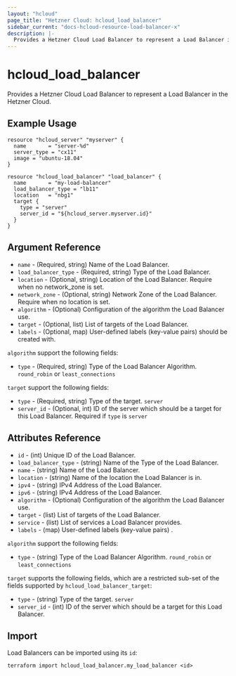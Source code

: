 ```yaml
---
layout: "hcloud"
page_title: "Hetzner Cloud: hcloud_load_balancer"
sidebar_current: "docs-hcloud-resource-load-balancer-x"
description: |-
  Provides a Hetzner Cloud Load Balancer to represent a Load Balancer in the Hetzner Cloud.
---
```


# hcloud_load_balancer

  Provides a Hetzner Cloud Load Balancer to represent a Load Balancer in the Hetzner Cloud.

## Example Usage

```hcl
resource "hcloud_server" "myserver" {
  name       = "server-%d"
  server_type = "cx11"
  image = "ubuntu-18.04"
}

resource "hcloud_load_balancer" "load_balancer" {
  name       = "my-load-balancer"
  load_balancer_type = "lb11"
  location   = "nbg1"
  target {
    type = "server"
    server_id = "${hcloud_server.myserver.id}"
  }
}
```

## Argument Reference

- `name` - (Required, string) Name of the Load Balancer.
- `load_balancer_type` - (Required, string) Type of the Load Balancer.
- `location` - (Optional, string) Location of the Load Balancer. Require when no network_zone is set.
- `network_zone` - (Optional, string) Network Zone of the Load Balancer. Require when no location is set.
- `algorithm` - (Optional) Configuration of the algorithm the Load Balancer use.
- `target` - (Optional, list) List of targets of the Load Balancer.
- `labels` - (Optional, map) User-defined labels (key-value pairs) should be created with.

`algorithm` support the following fields:
- `type` - (Required, string) Type of the Load Balancer Algorithm. `round_robin` or `least_connections`

`target` support the following fields:
- `type` - (Required, string) Type of the target. `server`
- `server_id` - (Optional, int) ID of the server which should be a target for this Load Balancer. Required if `type` is `server`


## Attributes Reference

- `id` - (int) Unique ID of the Load Balancer.
- `load_balancer_type` - (string) Name of the Type of the Load Balancer.
- `name` - (string) Name of the Load Balancer.
- `location` - (string) Name of the location the Load Balancer is in.
- `ipv4` - (string) IPv4 Address of the Load Balancer.
- `ipv6` - (string) IPv4 Address of the Load Balancer.
- `algorithm` - (Optional) Configuration of the algorithm the Load Balancer use.
- `target` - (list) List of targets of the Load Balancer.
- `service` - (list) List of services a Load Balancer provides.
- `labels` - (map) User-defined labels (key-value pairs) .

`algorithm` support the following fields:
- `type` - (string) Type of the Load Balancer Algorithm. `round_robin` or `least_connections`

`target` supports the following fields, which are a restricted sub-set
of the fields supported by `hcloud_load_balancer_target`:
- `type` - (string) Type of the target. `server`
- `server_id` - (int) ID of the server which should be a target for this Load Balancer.

## Import

Load Balancers can be imported using its `id`:

```
terraform import hcloud_load_balancer.my_load_balancer <id>
```
